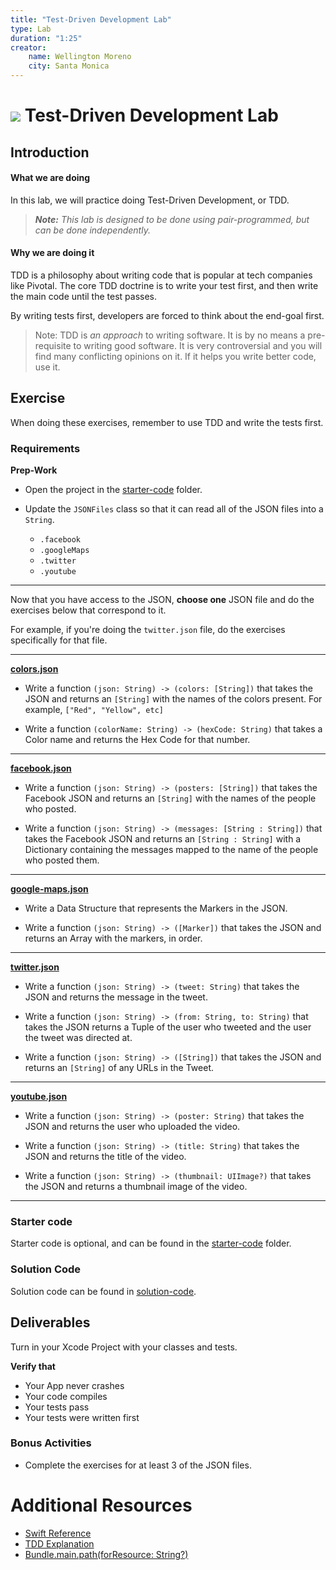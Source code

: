 ```yaml
---
title: "Test-Driven Development Lab"
type: Lab
duration: "1:25"
creator:
    name: Wellington Moreno
    city: Santa Monica
---
```


# ![](https://ga-dash.s3.amazonaws.com/production/assets/logo-9f88ae6c9c3871690e33280fcf557f33.png) Test-Driven Development Lab

## Introduction

#### What we are doing

In this lab, we will practice doing Test-Driven Development, or TDD.

> ***Note:*** _This lab is designed to be done using pair-programmed, but can be done independently._


#### Why we are doing it

TDD is a philosophy about writing code that is popular at tech companies like Pivotal.
The core TDD doctrine is to write your test first, and then write the main code until the test passes.

By writing tests first, developers are forced to think about the end-goal first.


> Note: TDD is *an approach* to writing software. It is by no means a pre-requisite to writing good software.
It is very controversial and you will find many conflicting opinions on it. If it helps you write better code, use it.

## Exercise

When doing these exercises, remember to use TDD and write the tests first.


### Requirements

**Prep-Work**

+ Open the project in the [starter-code](starter-code) folder.

+ Update the `JSONFiles` class so that it can read all of the JSON files into a `String`.
    + `.facebook`
    + `.googleMaps`
    + `.twitter`
    + `.youtube`

---


Now that you have access to the JSON, **choose one** JSON file and do the exercises below that correspond to it.

For example, if you're doing the `twitter.json` file, do the exercises specifically for that file.

---

**[colors.json](assets/json/colors.json)**

+ Write a function `(json: String) -> (colors: [String])` that takes the JSON and returns an `[String]` with the names of the colors present.
For example, `["Red", "Yellow", etc]`

+ Write a function `(colorName: String) -> (hexCode: String)` that takes a Color name and returns the Hex Code for that number.

---

**[facebook.json](assets/json/facebook.json)**

+ Write a function `(json: String) -> (posters: [String])` that takes the Facebook JSON and returns an `[String]` with the names of the people who posted.

+ Write a function `(json: String) -> (messages: [String : String])` that takes the Facebook JSON and returns an `[String : String]` with a Dictionary containing the messages mapped to the name of the people who posted them.

---
**[google-maps.json](assets/json/google-maps.json)**

+ Write a Data Structure that represents the Markers in the JSON.

+ Write a function `(json: String) -> ([Marker])` that takes the JSON and returns an Array with the markers, in order.

---
**[twitter.json](assets/json/twitter.json)**

+ Write a function `(json: String) -> (tweet: String)` that takes the JSON and returns the message in the tweet.

+ Write a function `(json: String) -> (from: String, to: String)` that takes the JSON returns a Tuple of the user who tweeted and the user the tweet was directed at.

+ Write a function `(json: String) -> ([String])` that takes the JSON and returns an `[String]` of any URLs in the Tweet.

---
**[youtube.json](assets/json/youtube.json)**

+ Write a function `(json: String) -> (poster: String)` that takes the JSON and returns the user who uploaded the video.

+ Write a function `(json: String) -> (title: String)` that takes the JSON and returns the title of the video.

+ Write a function `(json: String) -> (thumbnail: UIImage?)` that takes the JSON and returns a thumbnail image of the video.

---

### Starter code

Starter code is optional, and can be found in the [starter-code](starter-code) folder.


### Solution Code
Solution code can be found in [solution-code](solution-code).

## Deliverables

Turn in your Xcode Project with your classes and tests.

**Verify that**

+ Your App never crashes
+ Your code compiles
+ Your tests pass
+ Your tests were written first

### Bonus Activities

+ Complete the exercises for at least 3 of the JSON files.

# Additional Resources

+ [Swift Reference](https://developer.apple.com/library/ios/documentation/Swift/Conceptual/Swift_Programming_Language/GuidedTour.html#//apple_ref/doc/uid/TP40014097-CH2-ID1)
+ [TDD Explanation](https://en.wikipedia.org/wiki/Test-driven_development)
+ [Bundle.main.path(forResource: String?)](https://developer.apple.com/library/mac/documentation/Cocoa/Reference/Foundation/Classes/NSBundle_Class/index.html#//apple_ref/occ/instm/NSBundle/pathForResource:ofType:)
